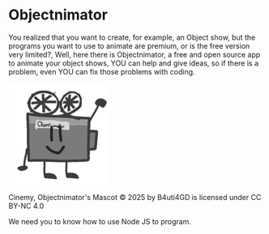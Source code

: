 # Objectnimator
You realized that you want to create, for example, an Object show, but the programs you want to use to animate are premium, or is the free version very limited?, Well, here there is Objectnimator, a free and open source app to animate your object shows, YOU can help and give ideas, so if there is a problem, even YOU can fix those problems with coding.

<img src="cinemy.jpg" alt="cinemy" width="200">

Cinemy, Objectnimator's Mascot © 2025 by B4uti4GD is licensed under CC BY-NC 4.0

We need you to know how to use Node JS to program.
